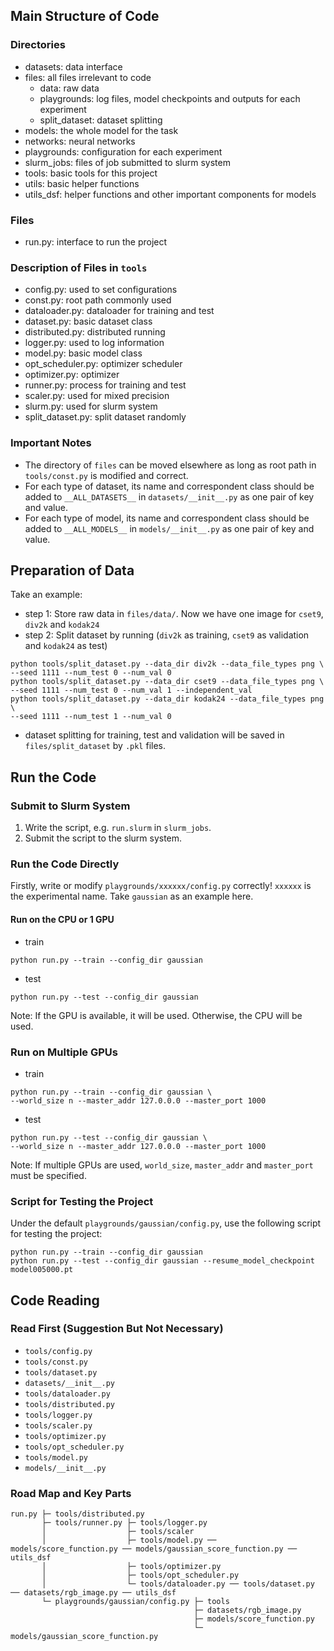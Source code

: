 ## Main Structure of Code

### Directories

* datasets: data interface
* files: all files irrelevant to code 
  * data: raw data
  * playgrounds: log files, model checkpoints and outputs for each experiment
  * split_dataset: dataset splitting
* models: the whole model for the task
* networks: neural networks
* playgrounds: configuration for each experiment
* slurm_jobs: files of job submitted to slurm system
* tools: basic tools for this project
* utils: basic helper functions 
* utils_dsf: helper functions and other important components for models

### Files

* run.py: interface to run the project

### Description of Files in `tools`

* config.py: used to set configurations
* const.py: root path commonly used
* dataloader.py: dataloader for training and test
* dataset.py: basic dataset class
* distributed.py: distributed running
* logger.py: used to log information
* model.py: basic model class 
* opt_scheduler.py: optimizer scheduler
* optimizer.py: optimizer
* runner.py: process for training and test
* scaler.py: used for mixed precision
* slurm.py: used for slurm system
* split_dataset.py: split dataset randomly

### Important Notes

* The directory of `files` can be moved elsewhere as long as 
  root path in `tools/const.py` is modified and correct.
* For each type of dataset, its name and correspondent class should be added 
  to `__ALL_DATASETS__` in `datasets/__init__.py` as one pair of key and value.
* For each type of model, its name and correspondent class should be added to 
  `__ALL_MODELS__` in `models/__init__.py` as one pair of key and value.


## Preparation of Data

Take an example:

* step 1: Store raw data in `files/data/`. Now we have one image for `cset9`,
  `div2k` and `kodak24`
* step 2: Split dataset by running (`div2k` as training, `cset9` as 
  validation and `kodak24` as test)
```shell
python tools/split_dataset.py --data_dir div2k --data_file_types png \
--seed 1111 --num_test 0 --num_val 0
python tools/split_dataset.py --data_dir cset9 --data_file_types png \
--seed 1111 --num_test 0 --num_val 1 --independent_val
python tools/split_dataset.py --data_dir kodak24 --data_file_types png \
--seed 1111 --num_test 1 --num_val 0
```
* dataset splitting for training, test and validation will be saved in 
  `files/split_dataset` by `.pkl` files.


## Run the Code

### Submit to Slurm System

1. Write the script, e.g. `run.slurm` in `slurm_jobs`.
2. Submit the script to the slurm system.

### Run the Code Directly

Firstly, write or modify `playgrounds/xxxxxx/config.py` correctly! `xxxxxx` 
is the experimental name. Take `gaussian` as an example here.

#### Run on the CPU or 1 GPU

* train
```shell
python run.py --train --config_dir gaussian
```
* test
```shell
python run.py --test --config_dir gaussian
```

Note: If the GPU is available, it will be used. Otherwise, the CPU will be used.

### Run on Multiple GPUs

* train
```shell
python run.py --train --config_dir gaussian \
--world_size n --master_addr 127.0.0.0 --master_port 1000
```
* test
```shell
python run.py --test --config_dir gaussian \
--world_size n --master_addr 127.0.0.0 --master_port 1000
```

Note: If multiple GPUs are used, `world_size`, `master_addr` and `master_port` 
must be specified.

### Script for Testing the Project

Under the default `playgrounds/gaussian/config.py`, use the following script 
for testing the project:

```shell
python run.py --train --config_dir gaussian
python run.py --test --config_dir gaussian --resume_model_checkpoint model005000.pt
```

## Code Reading

### Read First (Suggestion But Not Necessary)

* `tools/config.py`
* `tools/const.py`
* `tools/dataset.py`
* `datasets/__init__.py`
* `tools/dataloader.py`
* `tools/distributed.py`
* `tools/logger.py`
* `tools/scaler.py`
* `tools/optimizer.py`
* `tools/opt_scheduler.py`
* `tools/model.py`
* `models/__init__.py`

### Road Map and Key Parts

```
run.py ├─ tools/distributed.py
       ├─ tools/runner.py ├─ tools/logger.py 
       │                  ├─ tools/scaler 
       │                  ├─ tools/model.py ── models/score_function.py ── models/gaussian_score_function.py ── utils_dsf 
       │                  ├─ tools/optimizer.py 
       │                  ├─ tools/opt_scheduler.py 
       │                  └─ tools/dataloader.py ── tools/dataset.py ── datasets/rgb_image.py ── utils_dsf 
       └─ playgrounds/gaussian/config.py ├─ tools 
                                         ├─ datasets/rgb_image.py 
                                         ├─ models/score_function.py  
                                         └─ models/gaussian_score_function.py 
```